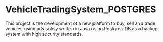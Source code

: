 # VehicleTradingSystem_POSTGRES
This project is the development of a new platform to buy, sell and trade vehicles using ads solely written in Java using Postgres-DB as a backup system with high security standards.
